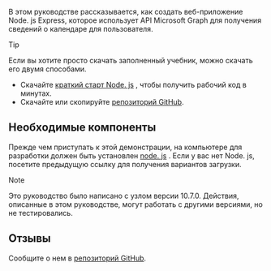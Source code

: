 <!-- markdownlint-disable MD002 MD041 -->

В этом руководстве рассказывается, как создать веб-приложение Node. js Express, которое использует API Microsoft Graph для получения сведений о календаре для пользователя.

> [!TIP]
> Если вы хотите просто скачать заполненный учебник, можно скачать его двумя способами.
>
> - Скачайте [краткий старт Node. js](https://developer.microsoft.com/graph/quick-start?platform=option-node) , чтобы получить рабочий код в минутах.
> - Скачайте или скопируйте [репозиторий GitHub](https://github.com/microsoftgraph/msgraph-training-nodeexpressapp).

## <a name="prerequisites"></a>Необходимые компоненты

Прежде чем приступать к этой демонстрации, на компьютере для разработки должен быть установлен [node. js](https://nodejs.org) . Если у вас нет Node. js, посетите предыдущую ссылку для получения вариантов загрузки.

> [!NOTE]
> Это руководство было написано с узлом версии 10.7.0. Действия, описанные в этом руководстве, могут работать с другими версиями, но не тестировались.

## <a name="feedback"></a>Отзывы

Сообщите о нем в [репозиторий GitHub](https://github.com/microsoftgraph/msgraph-training-nodeexpressapp).